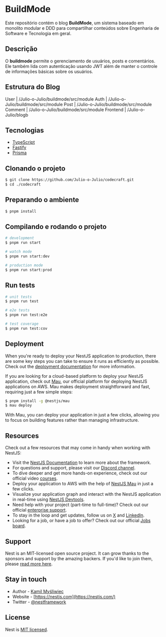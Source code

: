 # BuildMode

Este repositório contém o blog **BuildMode**, um sistema baseado em monolito modular e DDD para compartilhar conteúdos sobre Engenharia de Software e Tecnologia em geral.

## Descrição

O **buildmode** permite o gerenciamento de usuários, posts e comentários. Ele também lida com autenticação usando JWT além de manter o controle de informações básicas sobre os usuários.

## Estrutura do Blog

User | /Julio-o-Julio/buildmode/src/module
Auth | /Julio-o-Julio/buildmode/src/module
Post | /Julio-o-Julio/buildmode/src/module
Comment | /Julio-o-Julio/buildmode/src/module
Frontend | /Julio-o-Julio/blogb

## Tecnologias

- [TypeScript](https://github.com/microsoft/TypeScript)
- [Fastify](https://github.com/fastify/fastify)
- [Prisma](https://github.com/prisma/prisma)

## Clonando o projeto

```bash
$ git clone https://github.com/Julio-o-Julio/codecraft.git
$ cd ./codecraft
```

## Preparando o ambiente

```bash
$ pnpm install
```

## Compilando e rodando o projeto

```bash
# development
$ pnpm run start

# watch mode
$ pnpm run start:dev

# production mode
$ pnpm run start:prod
```

## Run tests

```bash
# unit tests
$ pnpm run test

# e2e tests
$ pnpm run test:e2e

# test coverage
$ pnpm run test:cov
```

## Deployment

When you're ready to deploy your NestJS application to production, there are some key steps you can take to ensure it runs as efficiently as possible. Check out the [deployment documentation](https://docs.nestjs.com/deployment) for more information.

If you are looking for a cloud-based platform to deploy your NestJS application, check out [Mau](https://mau.nestjs.com), our official platform for deploying NestJS applications on AWS. Mau makes deployment straightforward and fast, requiring just a few simple steps:

```bash
$ pnpm install -g @nestjs/mau
$ mau deploy
```

With Mau, you can deploy your application in just a few clicks, allowing you to focus on building features rather than managing infrastructure.

## Resources

Check out a few resources that may come in handy when working with NestJS:

- Visit the [NestJS Documentation](https://docs.nestjs.com) to learn more about the framework.
- For questions and support, please visit our [Discord channel](https://discord.gg/G7Qnnhy).
- To dive deeper and get more hands-on experience, check out our official video [courses](https://courses.nestjs.com/).
- Deploy your application to AWS with the help of [NestJS Mau](https://mau.nestjs.com) in just a few clicks.
- Visualize your application graph and interact with the NestJS application in real-time using [NestJS Devtools](https://devtools.nestjs.com).
- Need help with your project (part-time to full-time)? Check out our official [enterprise support](https://enterprise.nestjs.com).
- To stay in the loop and get updates, follow us on [X](https://x.com/nestframework) and [LinkedIn](https://linkedin.com/company/nestjs).
- Looking for a job, or have a job to offer? Check out our official [Jobs board](https://jobs.nestjs.com).

## Support

Nest is an MIT-licensed open source project. It can grow thanks to the sponsors and support by the amazing backers. If you'd like to join them, please [read more here](https://docs.nestjs.com/support).

## Stay in touch

- Author - [Kamil Myśliwiec](https://twitter.com/kammysliwiec)
- Website - [https://nestjs.com](https://nestjs.com/)
- Twitter - [@nestframework](https://twitter.com/nestframework)

## License

Nest is [MIT licensed](https://github.com/nestjs/nest/blob/master/LICENSE).
